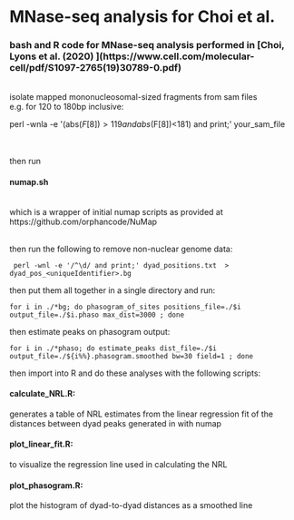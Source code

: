 # MNase-seq analysis for Choi et al.
<h3>bash and R code for MNase-seq analysis performed in [Choi, Lyons et al. (2020) ](https://www.cell.com/molecular-cell/pdf/S1097-2765(19)30789-0.pdf) </h3>
<br/>
isolate mapped mononucleosomal-sized fragments from sam files
<br/>
e.g. for 120 to 180bp inclusive: </br>

perl -wnla -e '(abs($F[8])>119 and abs($F[8])<181) and print;' your_sam_file

<br/>

<br/>
then run  <h4>numap.sh</h4> <br/>which is a wrapper of initial numap scripts as provided at <br/> https://github.com/orphancode/NuMap<br/>
<br/>

then run the following to remove non-nuclear genome data:<br/>

	
	 perl -wnl -e '/^\d/ and print;' dyad_positions.txt  >  dyad_pos_<uniqueIdentifier>.bg
	
then put them all together in a single directory and run:

	for i in ./*bg; do phasogram_of_sites positions_file=./$i output_file=./$i.phaso max_dist=3000 ; done
	
then estimate peaks on phasogram output:

	for i in ./*phaso; do estimate_peaks dist_file=./$i output_file=./${i%%}.phasogram.smoothed bw=30 field=1 ; done

then import into R and do these analyses with the following scripts:
<br/>

<h4>calculate_NRL.R:</h4>  generates a table of NRL estimates from the linear regression fit of the distances between dyad peaks generated in with numap

<h4>plot_linear_fit.R:</h4>  to visualize the regression line used in calculating the NRL

<h4>plot_phasogram.R:</h4>  plot the histogram of dyad-to-dyad distances as a smoothed line

